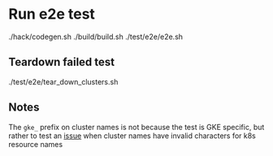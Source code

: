 # Run e2e test
./hack/codegen.sh
./build/build.sh <version>
./test/e2e/e2e.sh <version>

## Teardown failed test
./test/e2e/tear_down_clusters.sh

## Notes
The `gke_` prefix on cluster names is not because the test is GKE specific, but rather to test an [issue](https://github.com/admiraltyio/multicluster-service-account/issues/10) when cluster names have invalid characters for k8s resource names
